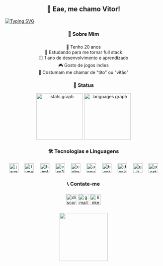 <h2 align="center">👋 Eae,  me chamo Vitor!</h2>

[![Typing SVG](https://readme-typing-svg.demolab.com?font=Pixelify+Sans&pause=1000&repeat=false&random=false&width=435&lines=Seja+Bem-vindo(a)+ao+meu+perfil!;Fique+%C3%A0+vontade+para+explor%C3%A1-lo.;E+compartilhar+suas+ideias+caso+queira.;Aproveite+a+estadia!;.;..;...;Ainda+por+aqui%3F;J%C3%A1+terminou+de+visualizar+os+projetos%3F;...;Hum...Bem...;%C3%93timo+tempo+para+um+caf%C3%A9%2C+n%C3%A3o+acha%3F;...;Quer+jogar+um+jogo%3F;Pedra%2C+papel+ou+tesoura%2C+conhece%3F;Voc%C3%AA+s%C3%B3+tem+uma+chance%2C+ok%3F;Vamos+l%C3%A1...;3...;2..;1.;Pedra!;E+a%C3%AD%2C+quem+ganhou%3F;Deu+empate%3F+;Sem+trapacear!++Estou+de+olho+%F0%9F%91%81%EF%B8%8F%E2%80%8D%F0%9F%97%A8%EF%B8%8F;Bem...+foi+um+bom+jogo.;At%C3%A9+mais!;%3AD)](https://git.io/typing-svg)

###

<h3 align="center">👤 Sobre Mim</h3>

###

<p align="center">🎂 Tenho 20 anos<br>📖 Estudando para me tornar full stack<br>🕛 1 ano de desenvolvimento e aprendizado<br>🎮 Gosto de jogos indies<br>💭 Costumam me chamar de "tito" ou "vitão"</p>

###

<h3 align="center">💫 Status</h3>

<div align="center">
  <img src="https://github-readme-stats.vercel.app/api?username=viitotito&hide_title=false&hide_rank=false&show_icons=true&include_all_commits=true&count_private=true&disable_animations=false&theme=dracula&locale=en&hide_border=false" height="150" alt="stats graph"  />
  <img src="https://github-readme-stats.vercel.app/api/top-langs?username=viitotito&locale=en&hide_title=false&layout=compact&card_width=320&langs_count=5&theme=dracula&hide_border=false" height="150" alt="languages graph"  />
</div>

###

<h3 align="center">🛠️ Tecnologias e Linguagens</h3>

###

<div align="center">
  <img src="https://cdn.jsdelivr.net/gh/devicons/devicon/icons/javascript/javascript-original.svg" height="30" alt="javascript logo"  />
  <img width="12" />
  <img src="https://cdn.jsdelivr.net/gh/devicons/devicon/icons/typescript/typescript-original.svg" height="30" alt="typescript logo"  />
  <img width="12" />
  <img src="https://cdn.jsdelivr.net/gh/devicons/devicon/icons/html5/html5-original.svg" height="30" alt="html5 logo"  />
  <img width="12" />
  <img src="https://cdn.jsdelivr.net/gh/devicons/devicon/icons/css3/css3-original.svg" height="30" alt="css3 logo"  />
  <img width="12" />
  <img src="https://cdn.jsdelivr.net/gh/devicons/devicon/icons/csharp/csharp-original.svg" height="30" alt="csharp logo"  />
  <img width="12" />
  <img src="https://cdn.jsdelivr.net/gh/devicons/devicon/icons/angularjs/angularjs-original.svg" height="30" alt="angularjs logo"  />
  <img width="12" />
  <img src="https://cdn.jsdelivr.net/gh/devicons/devicon/icons/bootstrap/bootstrap-original.svg" height="30" alt="bootstrap logo"  />
  <img width="12" />
  <img src="https://cdn.jsdelivr.net/gh/devicons/devicon/icons/docker/docker-original.svg" height="30" alt="docker logo"  />
  <img width="12" />
  <img src="https://cdn.jsdelivr.net/gh/devicons/devicon/icons/git/git-original.svg" height="30" alt="git logo"  />
  <img width="12" />
  <img src="https://cdn.jsdelivr.net/gh/devicons/devicon/icons/postgresql/postgresql-original.svg" height="30" alt="postgresql logo"  />
</div>

###

<h3 align="center">📞 Contate-me</h3>

###

<div align="center">
    <img src="https://img.shields.io/static/v1?message=Tito:2621&logo=discord&label=&color=7289DA&logoColor=white&labelColor=&style=for-the-badge" height="35" alt="discord logo"  /> 
    <img src="https://img.shields.io/static/v1?message=viitomontunes@&logo=gmail&label=&color=D14836&logoColor=white&labelColor=&style=for-the-badge" height="35" alt="gmail logo"  />
  <a href="https://www.linkedin.com/in/viito-tito/" target="_blank">
    <img src="https://img.shields.io/static/v1?message=LinkedIn&logo=linkedin&label=&color=0077B5&logoColor=white&labelColor=&style=for-the-badge" height="35" alt="linkedin logo"  />
  </a>
</div>

###

<div align="center">
  <img height="155" src="https://media.giphy.com/media/v1.Y2lkPTc5MGI3NjExNmJnYnZuOHprNGJ1cDg4ZjJuMG9qODdreDM3dGJnMm00YjQ5ZG10NyZlcD12MV9pbnRlcm5hbF9naWZfYnlfaWQmY3Q9Zw/ZB04RpQBkm3Z0qV6KG/giphy.gif"  />
</div>

###
